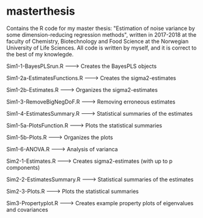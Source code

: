 # masterthesis
Contains the R code for my master thesis: "Estimation of noise variance by some dimension-reducing regression methods", written in 2017-2018 at the faculty of Chemistry, Biotechnology and Food Science at the Norwegian University of Life Sciences. All code is written by myself, and it is correct to the best of my knowlegde.

Sim1-1-BayesPLSrun.R           --->   Creates the BayesPLS objects

Sim1-2a-EstimatesFunctions.R   --->   Creates the sigma2-estimates

Sim1-2b-Estimates.R             --->   Organizes the sigma2-estimates

Sim1-3-RemoveBigNegDoF.R       --->   Removing erroneous estimates

Sim1-4-EstimatesSummary.R      --->   Statistical summaries of the estimates

Sim1-5a-PlotsFunction.R        --->   Plots the statistical summaries

Sim1-5b-Plots.R                 --->   Organizes the plots

Sim1-6-ANOVA.R                 --->   Analysis of varianca

Sim2-1-Estimates.R             --->   Creates sigma2-estimates (with up to p components)

Sim2-2-EstimatesSummary.R      --->   Statistical summaries of the estimates

Sim2-3-Plots.R                 --->   Plots the statistical summaries

Sim3-Propertyplot.R            --->   Creates example property plots of eigenvalues and covariances
